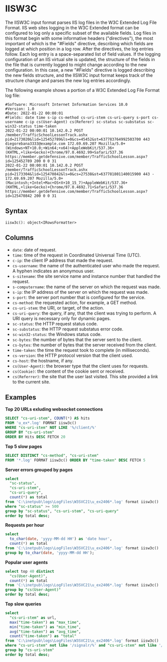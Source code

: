 # IISW3C

The IISW3C input format parses IIS log files in the W3C Extended Log File Format. IIS web sites logging in the W3C Extended format can be configured to log only a specific subset of the available fields. Log files in this format begin with some informative headers ("directives"), the most important of which is the "#Fields" directive, describing which fields are logged at which position in a log row. After the directives, the log entries follow. Each log entry is a space-separated list of field values. If the logging configuration of an IIS virtual site is updated, the structure of the fields in the file that is currently logged to might change according to the new configuration. In this case, a new "#Fields" directive is logged describing the new fields structure, and the IISW3C input format keeps track of the structure change and parses the new log entries accordingly.

The following example shows a portion of a W3C Extended Log File Format log file:

```
#Software: Microsoft Internet Information Services 10.0
#Version: 1.0
#Date: 2022-01-22 00:00:01
#Fields: date time s-ip cs-method cs-uri-stem cs-uri-query s-port cs-username c-ip cs(User-Agent) cs(Referer) sc-status sc-substatus sc-win32-status time-taken
2022-01-22 00:00:01 10.142.0.2 POST /member/TrafficSchoolLessonTrack.ashx pid=2173020&lid=125452789&ls=0&cs=45452&st=637783764992503700 443 diegorebana3333@example.com 172.69.69.207 Mozilla/5.0+(Windows+NT+10.0;+Win64;+x64)+AppleWebKit/537.36+(KHTML,+like+Gecko)+Chrome/97.0.4692.99+Safari/537.36 https://member.getdefensive.com/member/TrafficSchoolLesson.aspx?id=125452789 200 0 0 31
2022-01-22 00:00:01 10.142.0.2 POST /member/TrafficSchoolLessonTrack.ashx pid=2173304&lid=125470842&ls=0&cs=27538&st=637781801140015900 443 - 172.69.69.207 Mozilla/5.0+(Macintosh;+Intel+Mac+OS+X+10_15_7)+AppleWebKit/537.36+(KHTML,+like+Gecko)+Chrome/97.0.4692.71+Safari/537.36 https://member.getdefensive.com/member/TrafficSchoolLesson.aspx?id=125470842 200 0 0 31
```

## Syntax

```
iisw3c(): object<IRowsFormatter>
```

## Columns

- `date`: date of request.
- `time`: time of the request in Coordinated Universal Time (UTC).
- `c-ip`: the client IP address that made the request.
- `cs-username`: the name of the authenticated user who made the request. A hyphen indicates an anonymous user.
- `s-sitename`: the site service name and instance number that handled the request.
- `s-computername`: the name of the server on which the request was made.
- `s-ip`: the IP address of the server on which the request was made.
- `s-port`: the server port number that is configured for the service.
- `cs-method`: the requested action, for example, a GET method.
- `cs-uri-stem`: the URI, or target, of the action.
- `cs-uri-query`: the query, if any, that the client was trying to perform. A URI query is necessary only for dynamic pages.
- `sc-status`: the HTTP request status code.
- `sc-substatus`: the HTTP request substatus error code.
- `sc-win32-status`: the Windows status code.
- `sc-bytes`: the number of bytes that the server sent to the client.
- `cs-bytes`: the number of bytes that the server received from the client.
- `time-taken`: the time the request took to complete (in milliseconds).
- `cs-version`: the HTTP protocol version that the client used.
- `cs-host`: the hostname, if any.
- `cs(User-Agent)`: the browser type that the client uses for requests.
- `cs(Cookie)`: the content of the cookie sent or received.
- `cs(Referrer)`: the site that the user last visited. This site provided a link to the current site.

## Examples

**Top 20 URLs exluding websocket connections**

```sql
SELECT "cs-uri-stem", COUNT(*) AS hits
FROM 'u_ex*.log' FORMAT iisw3c()
WHERE "cs-uri-stem" NOT LIKE '%/client/%'
GROUP BY "cs-uri-stem"
ORDER BY Hits DESC FETCH 20
```

**Top 5 slow pages**

```sql
SELECT DISTINCT "cs-method", "cs-uri-stem"
FROM '*.log' FORMAT iisw3c() ORDER BY "time-taken" DESC FETCH 5
```

**Server errors grouped by pages**

```sql
select
  "sc-status",
  "cs-uri-stem",
  "cs-uri-query",
  count(*) as total
from 'C:\inetpub\logs\LogFiles\W3SVC21\u_ex2406*.log' format iisw3c()
where "sc-status" >= 500
group by "sc-status", "cs-uri-stem", "cs-uri-query"
order by total desc;
```

**Requests per hour**

```sql
select
  to_char(date, 'yyyy-MM-dd HH') as 'date hour',
  count(*) as total
from 'C:\inetpub\logs\LogFiles\W3SVC21\u_ex2406*.log' format iisw3c()
group by to_char(date, 'yyyy-MM-dd HH');
```

**Popular user agents**

```sql
select top 40 distinct
  "cs(User-Agent)",
  count(*) as total
from 'C:\inetpub\logs\LogFiles\W3SVC21\u_ex2406*.log' format iisw3c()
group by "cs(User-Agent)"
order by total desc;
```

**Top slow queries**

```sql
select
  "cs-uri-stem" as url,
  max("time-taken") as "max_time",
  min("time-taken") as "min_time",
  avg("time-taken") as "avg_time",
  count("time-taken") as "total"
from 'C:\inetpub\logs\LogFiles\W3SVC21\u_ex2406*.log' format iisw3c()
where "cs-uri-stem" not like '/signalr/%' and "cs-uri-stem" not like '/client/%' and "sc-status" = 200
group by "cs-uri-stem"
order by total desc;
```
